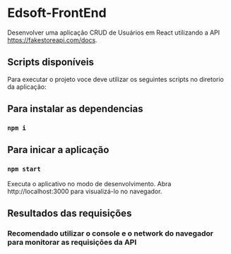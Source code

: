 # Edsoft-FrontEnd
Desenvolver uma aplicação CRUD de Usuários em React utilizando a API https://fakestoreapi.com/docs.

## Scripts disponíveis

Para executar o projeto voce deve utilizar os seguintes scripts no diretorio da aplicação:
## Para instalar as dependencias
### `npm i`

## Para inicar a aplicação
### `npm start`

Executa o aplicativo no modo de desenvolvimento.
Abra http://localhost:3000 para visualizá-lo no navegador.


## Resultados das requisições

### Recomendado utilizar o console e o network do navegador para monitorar as requisições da API


